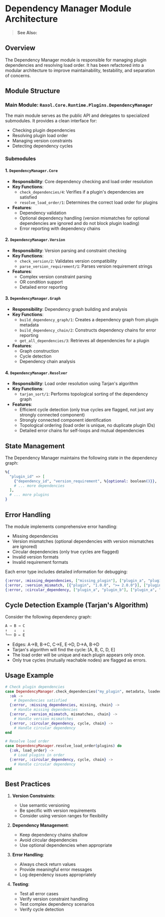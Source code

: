 # Dependency Manager Module Architecture

> **See Also:** <!-- TODO: Dependency Manager API Reference link removed: components/api/dependency_manager.md -->

## Overview

The Dependency Manager module is responsible for managing plugin dependencies and resolving load order. It has been refactored into a modular architecture to improve maintainability, testability, and separation of concerns.

## Module Structure

### Main Module: `Raxol.Core.Runtime.Plugins.DependencyManager`

The main module serves as the public API and delegates to specialized submodules. It provides a clean interface for:

- Checking plugin dependencies
- Resolving plugin load order
- Managing version constraints
- Detecting dependency cycles

### Submodules

#### 1. `DependencyManager.Core`

- **Responsibility**: Core dependency checking and load order resolution
- **Key Functions**:
  - `check_dependencies/4`: Verifies if a plugin's dependencies are satisfied
  - `resolve_load_order/1`: Determines the correct load order for plugins
- **Features**:
  - Dependency validation
  - Optional dependency handling (version mismatches for optional dependencies are ignored and do not block plugin loading)
  - Error reporting with dependency chains

#### 2. `DependencyManager.Version`

- **Responsibility**: Version parsing and constraint checking
- **Key Functions**:
  - `check_version/2`: Validates version compatibility
  - `parse_version_requirement/1`: Parses version requirement strings
- **Features**:
  - Complex version constraint parsing
  - OR condition support
  - Detailed error reporting

#### 3. `DependencyManager.Graph`

- **Responsibility**: Dependency graph building and analysis
- **Key Functions**:
  - `build_dependency_graph/1`: Creates a dependency graph from plugin metadata
  - `build_dependency_chain/2`: Constructs dependency chains for error reporting
  - `get_all_dependencies/3`: Retrieves all dependencies for a plugin
- **Features**:
  - Graph construction
  - Cycle detection
  - Dependency chain analysis

#### 4. `DependencyManager.Resolver`

- **Responsibility**: Load order resolution using Tarjan's algorithm
- **Key Functions**:
  - `tarjan_sort/1`: Performs topological sorting of the dependency graph
- **Features**:
  - Efficient cycle detection (only true cycles are flagged, not just any strongly connected component)
  - Strongly connected component identification
  - Topological ordering (load order is unique, no duplicate plugin IDs)
  - Detailed error chains for self-loops and mutual dependencies

## State Management

The Dependency Manager maintains the following state in the dependency graph:

```elixir
%{
  "plugin_id" => [
    {"dependency_id", "version_requirement", %{optional: boolean()}},
    # ... more dependencies
  ],
  # ... more plugins
}
```

## Error Handling

The module implements comprehensive error handling:

- Missing dependencies
- Version mismatches (optional dependencies with version mismatches are ignored)
- Circular dependencies (only true cycles are flagged)
- Invalid version formats
- Invalid requirement formats

Each error type includes detailed information for debugging:

```elixir
{:error, :missing_dependencies, ["missing_plugin"], ["plugin_a", "plugin_b"]}
{:error, :version_mismatch, [{"plugin", "1.0.0", ">= 2.0.0"}], ["plugin_a"]}
{:error, :circular_dependency, ["plugin_a", "plugin_b"], ["plugin_a", "plugin_b", "plugin_a"]}
```

## Cycle Detection Example (Tarjan's Algorithm)

Consider the following dependency graph:

```elixir
A → B → C
↑   ↓   ↓
└── D ← E
```

- Edges: A→B, B→C, C→E, E→D, D→A, B→D
- Tarjan's algorithm will find the cycle: [A, B, C, D, E]
- The load order will be unique and each plugin appears only once.
- Only true cycles (mutually reachable nodes) are flagged as errors.

## Usage Example

```elixir
# Check plugin dependencies
case DependencyManager.check_dependencies("my_plugin", metadata, loaded_plugins) do
  :ok ->
    # Dependencies satisfied
  {:error, :missing_dependencies, missing, chain} ->
    # Handle missing dependencies
  {:error, :version_mismatch, mismatches, chain} ->
    # Handle version mismatches
  {:error, :circular_dependency, cycle, chain} ->
    # Handle circular dependency
end

# Resolve load order
case DependencyManager.resolve_load_order(plugins) do
  {:ok, load_order} ->
    # Load plugins in order
  {:error, :circular_dependency, cycle, chain} ->
    # Handle circular dependency
end
```

## Best Practices

1. **Version Constraints**:

   - Use semantic versioning
   - Be specific with version requirements
   - Consider using version ranges for flexibility

2. **Dependency Management**:

   - Keep dependency chains shallow
   - Avoid circular dependencies
   - Use optional dependencies when appropriate

3. **Error Handling**:

   - Always check return values
   - Provide meaningful error messages
   - Log dependency issues appropriately

4. **Testing**:
   - Test all error cases
   - Verify version constraint handling
   - Test complex dependency scenarios
   - Verify cycle detection
